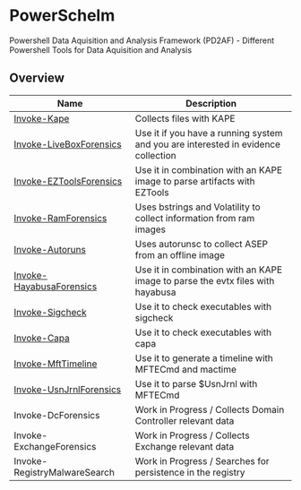 # PowerSchelm

Powershell Data Aquisition and Analysis Framework (PD2AF) - Different Powershell Tools for Data Aquisition and Analysis

## Overview

| Name                                                   | Description                                                                       |
| ------------------------------------------------------ | --------------------------------------------------------------------------------- |
| [Invoke-Kape](/docs/kape.md)                           | Collects files with KAPE                                                          |
| [Invoke-LiveBoxForensics](/docs/liveboxforensics.md)   | Use it if you have a running system and you are interested in evidence collection |
| [Invoke-EZToolsForensics](/docs/eztoolsforensics.md)   | Use it in combination with an KAPE image to parse artifacts with EZTools          |
| [Invoke-RamForensics](/docs/ramforensics.md)           | Uses bstrings and Volatility to collect information from ram images               |
| [Invoke-Autoruns](/docs/autorunsc.md)                  | Uses autorunsc to collect ASEP from an offline image                              |
| [Invoke-HayabusaForensics](/docs/hayabusaforensics.md) | Use it in combination with an KAPE image to parse the evtx files with hayabusa    |
| [Invoke-Sigcheck](/docs/sigcheck.md)                   | Use it to check executables with sigcheck                                         |
| [Invoke-Capa](/docs/capa.md)                           | Use it to check executables with capa                                             |
| [Invoke-MftTimeline](/docs/mfttimeline.md)             | Use it to generate a timeline with MFTECmd and mactime                            |
| [Invoke-UsnJrnlForensics](/docs/usnjrnl.md)            | Use it to parse $UsnJrnl with MFTECmd                                             |
| Invoke-DcForensics                                     | Work in Progress / Collects Domain Controller relevant data                       |
| Invoke-ExchangeForensics                               | Work in Progress / Collects Exchange relevant data                                |
| Invoke-RegistryMalwareSearch                           | Work in Progress / Searches for persistence in the registry                       |